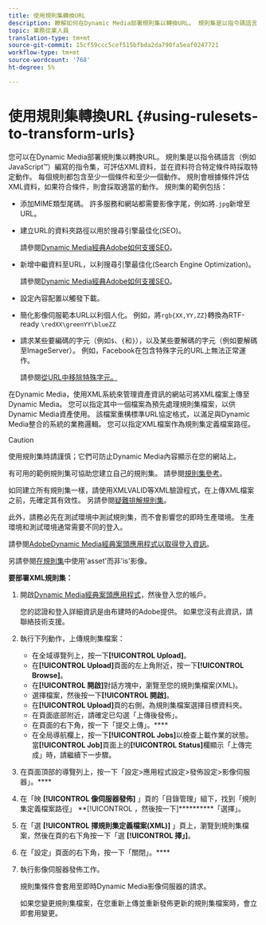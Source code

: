 ```yaml
---
title: 使用規則集轉換URL
description: 瞭解如何在Dynamic Media部署規則集以轉換URL。 規則集是以指令碼語言（例如JavaScript™）編寫的指令集，可評估XML資料，並在資料符合特定條件時採取特定動作。
topic: 業務從業人員
translation-type: tm+mt
source-git-commit: 15cf59ccc5cef515bfbda2da790fa5eaf0247721
workflow-type: tm+mt
source-wordcount: '768'
ht-degree: 5%

---
```



# 使用規則集轉換URL {#using-rulesets-to-transform-urls}

您可以在Dynamic Media部署規則集以轉換URL。 規則集是以指令碼語言（例如JavaScript™）編寫的指令集，可評估XML資料，並在資料符合特定條件時採取特定動作。 每個規則都包含至少一個條件和至少一個動作。 規則會根據條件評估XML資料，如果符合條件，則會採取適當的動作。 規則集的範例包括：

* 添加MIME類型尾碼。 許多服務和網站都需要影像字尾，例如將`.jpg`新增至URL。
* 建立URL的資料夾路徑以用於搜尋引擎最佳化(SEO)。

   請參閱[Dynamic Media經典Adobe如何支援SEO](/help/assets/dynamic-media/assets/s7_seo.pdf)。

* 新增中繼資料至URL，以利搜尋引擎最佳化(Search Engine Optimization)。

   請參閱[Dynamic Media經典Adobe如何支援SEO](/help/assets/dynamic-media/assets/s7_seo.pdf)。

* 設定內容配置以觸發下載。
* 簡化影像伺服範本URL以利個人化。 例如，將`rgb{XX,YY,ZZ}`轉換為RTF-ready `\redXX\greenYY\blueZZ`

* 請求某些要編碼的字元（例如`$`、`{`和`}`），以及某些要解碼的字元（例如要解碼至ImageServer）。 例如，Facebook在包含特殊字元的URL上無法正常運作。

   請參閱[從URL中移除特殊字元。](https://helpx.adobe.com/experience-manager/scene7/kb/base/scene7-rulesets/remove-special-characters-urls.html)

在Dynamic Media，使用XML系統來管理資產資訊的網站可將XML檔案上傳至Dynamic Media。 您可以指定其中一個檔案為預先處理規則集檔案，以供Dynamic Media資產使用。 該檔案重構標準URL協定格式，以滿足與Dynamic Media整合的系統的業務邏輯。 您可以指定XML檔案作為規則集定義檔案路徑。

>[!CAUTION]
>
>使用規則集時請謹慎；它們可防止Dynamic Media內容顯示在您的網站上。

有可用的範例規則集可協助您建立自己的規則集。
請參閱[規則集參考](https://experienceleague.adobe.com/docs/dynamic-media-developer-resources/image-serving-api/image-serving-api/rule-set-reference/c-rule-set-reference.html)。

如同建立所有規則集一樣，請使用XMLVALID等XML驗證程式，在上傳XML檔案之前，先確定其有效性。
另請參閱[疑難排解規則集](https://helpx.adobe.com/experience-manager/scene7/kb/base/scene7-rulesets/scene7-ruleset-troubleshooting.html)。

此外，請務必先在測試環境中測試規則集，而不會影響您的即時生產環境。
生產環境和測試環境通常需要不同的登入。

請參閱[AdobeDynamic Media經典案頭應用程式以取得登入資訊](https://experienceleague.adobe.com/docs/dynamic-media-classic/using/getting-started/signing-out.html#sign-in-dmc-app)。

<!-- OBSOLETE CONTENT * **NA staging environment** login page: [https://s7sps1-staging.scene7.com/IpsWeb/](https://s7sps1-staging.scene7.com/IpsWeb/)
* **EMEA staging environment** login page: [https://s7sps3-staging.scene7.com/IpsWeb/](https://s7sps3-staging.scene7.com/IpsWeb/)
* **JAPAC staging environment** login page: [https://s7sps5-staging.scene7.com/IpsWeb/](https://s7sps5-staging.scene7.com/IpsWeb/) -->

另請參閱[在規則集](https://helpx.adobe.com/experience-manager/scene7/kb/base/scene7-rulesets/ruleset-asset-instead-image.html)中使用&#39;asset&#39;而非&#39;is&#39;影像。

**要部署XML規則集：**

1. 開啟[Dynamic Media經典案頭應用程式](https://experienceleague.adobe.com/docs/dynamic-media-classic/using/getting-started/signing-out.html#getting-started)，然後登入您的帳戶。

   您的認證和登入詳細資訊是由布建時的Adobe提供。 如果您沒有此資訊，請聯絡技術支援。

1. 執行下列動作，上傳規則集檔案：

   * 在全域導覽列上，按一下&#x200B;**[!UICONTROL Upload]**。
   * 在&#x200B;**[!UICONTROL Upload]**&#x200B;頁面的左上角附近，按一下&#x200B;**[!UICONTROL Browse]**。
   * 在&#x200B;**[!UICONTROL 開啟]**&#x200B;對話方塊中，瀏覽至您的規則集檔案(XML)。
   * 選擇檔案，然後按一下&#x200B;**[!UICONTROL 開啟]**。
   * 在&#x200B;**[!UICONTROL Upload]**&#x200B;頁的右側，為規則集檔案選擇目標資料夾。
   * 在頁面底部附近，請確定已勾選「上傳後發佈」。
   * 在頁面的右下角，按一下「提交上傳」。****
   * 在全局導航欄上，按一下&#x200B;**[!UICONTROL Jobs]**&#x200B;以檢查上載作業的狀態。 當&#x200B;**[!UICONTROL Job]**&#x200B;頁面上的&#x200B;**[!UICONTROL Status]**&#x200B;欄顯示「上傳完成」時，請繼續下一步驟。

1. 在頁面頂部的導覽列上，按一下「設定>應用程式設定>發佈設定>影像伺服器」。****
1. 在「映 **[!UICONTROL 像伺服器發佈]** 」頁的「目錄管理」組下，找到「規則集定義檔案路徑」 **[!UICONTROL ，然後按一下]**********「選擇」。
1. 在「選 **[!UICONTROL 擇規則集定義檔案(XML)]** 」頁上，瀏覽到規則集檔案，然後在頁的右下角按一下「選 **[!UICONTROL 擇」]**。
1. 在「設定」頁面的右下角，按一下「關閉」。****
1. 執行影像伺服器發佈工作。

   規則集條件會套用至即時Dynamic Media影像伺服器的請求。

   如果您變更規則集檔案，在您重新上傳並重新發佈更新的規則集檔案時，會立即套用變更。

